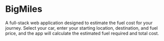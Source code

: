 # BigMiles
 A full-stack web application designed to estimate the fuel cost for your journey. Select your car, enter your starting location, destination, and fuel price, and the app will calculate the estimated fuel required and total cost. 

